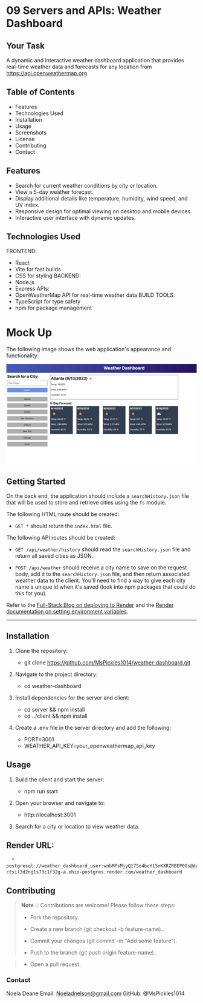 # 09 Servers and APIs: Weather Dashboard

## Your Task

A dynamic and interactive weather dashboard application that provides real-time weather data and forecasts for any location from https://api.openweathermap.org      

## Table of Contents

  * Features
  * Technologies Used
  * Installation
  * Usage
  * Screenshots
  * License
  * Contributing
  * Contact

## Features

  * Search for current weather conditions by city or location.
  * View a 5-day weather forecast.
  * Display additional details like temperature, humidity, wind speed, and UV index.
  * Responsive design for optimal viewing on desktop and mobile devices.
  * Interactive user interface with dynamic updates.
## Technologies Used

FRONTEND:
  * React
  * Vite for fast builds
  * CSS for styling
BACKEND:
  * Node.js
  * Express
APIs:
  * OpenWeatherMap API for real-time weather data
BUILD TOOLS:
  * TypeScript for type safety
  * npm for package management


# Mock Up

The following image shows the web application's appearance and functionality:

![The weather app includes a search option, a list of cities, and a 5-day forecast and current weather conditions for Atlanta ](./Assets/09-servers-and-apis-homework-demo.png)

## Getting Started

On the back end, the application should include a `searchHistory.json` file that will be used to store and retrieve cities using the `fs` module.

The following HTML route should be created:

* `GET *` should return the `index.html` file.

The following API routes should be created:

* `GET /api/weather/history` should read the `searchHistory.json` file and return all saved cities as JSON.

* `POST /api/weather` should receive a city name to save on the request body, add it to the `searchHistory.json` file, and then return associated weather data to the client. You'll need to find a way to give each city name a unique id when it's saved (look into npm packages that could do this for you).

Refer to the [Full-Stack Blog on deploying to Render](https://coding-boot-camp.github.io/full-stack/render/render-deployment-guide) and the [Render documentation on setting environment variables](https://docs.render.com/configure-environment-variables).

---

## Installation

1. Clone the repository:
     *  git clone https://github.com/MsPickles1014/weather-dashboard.git
       
2. Navigate to the project directory:
     *  cd weather-dashboard
       
3. Install dependencies for the server and client:
     *  cd server && npm install
     *  cd ../client && npm install

4. Create a .env file in the server directory and add the following:
     * PORT=3001
     * WEATHER_API_KEY=your_openweathermap_api_key

## Usage

1.  Build the client and start the server:
      * npm run start
        
2.  Open your browser and navigate to:
      * http://localhost:3001
        
3.  Search for a city or location to view weather data.

## Render URL:
      * postgresql://weather_dashboard_user:wnbMPsMjyQ17So4bcY15nKXRZRBEP08s@dpg-ctsil3d2ng1s73c1f32g-a.ohio-postgres.render.com/weather_dashboard


## Contributing

> **Note**  💡 Contributions are welcome! Please follow these steps:
> * Fork the repository.
>
> * Create a new branch (git checkout -b feature-name)..
>
> * Commit your changes (git commit -m "Add some feature").
>
> * Push to the branch (git push origin feature-name)..

> * Open a pull request.

### Contact

Noela Deane
Email: Noeladnelson@gmail.com
GitHub: @MsPickles1014

